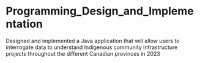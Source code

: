# Programming_Design_and_Implementation
Designed and implemented a Java application that will allow users to interrogate data to understand Indigenous community infrastructure projects throughout the different Canadian provinces in 2023
